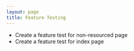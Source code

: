 ```yaml
---
layout: page
title: Feature Testing
---
```


* Create a feature test for non-resourced page
* Create a feature test for index page